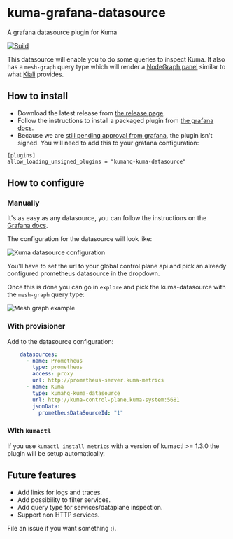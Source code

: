 # kuma-grafana-datasource
A grafana datasource plugin for Kuma

[![Build](https://github.com/grafana/grafana-starter-datasource-backend/workflows/CI/badge.svg)](https://github.com/grafana/grafana-datasource-backend/actions?query=workflow%3A%22CI%22)

This datasource will enable you to do some queries to inspect Kuma.
It also has a `mesh-graph` query type which will render a [NodeGraph panel](https://grafana.com/docs/grafana/latest/panels/visualizations/node-graph/) similar to what [Kiali](https://kiali.io) provides.

## How to install

- Download the latest release from [the release page](https://github.com/kumahq/kuma-grafana-datasource/releases).
- Follow the instructions to install a packaged plugin from [the grafana docs](https://grafana.com/docs/grafana/latest/plugins/installation/#install-a-packaged-plugin).
- Because we are [still pending approval from grafana](https://github.com/grafana/grafana-plugin-repository/pull/1043), the plugin isn't signed. You will need to add this to your grafana configuration:
```
[plugins]
allow_loading_unsigned_plugins = "kumahq-kuma-datasource"
```

## How to configure

### Manually

It's as easy as any datasource, you can follow the instructions on the [Grafana docs](https://grafana.com/docs/grafana/latest/datasources/add-a-data-source/).

The configuration for the datasource will look like:

![Kuma datasource configuration](https://github.com/kumahq/kuma-grafana-datasource/raw/master/src/img/configuration.png)

You'll have to set the url to your global control plane api and pick an already configured prometheus datasource in the dropdown.

Once this is done you can go in `explore` and pick the kuma-datasource with the `mesh-graph` query type:

![Mesh graph example](https://github.com/kumahq/kuma-grafana-datasource/raw/master/src/img/mesh-graph.png)

### With provisioner

Add to the datasource configuration:

```yaml
    datasources:
      - name: Prometheus
        type: prometheus
        access: proxy
        url: http://prometheus-server.kuma-metrics
      - name: Kuma
        type: kumahq-kuma-datasource
        url: http://kuma-control-plane.kuma-system:5681
        jsonData:
          prometheusDataSourceId: "1"
```

### With `kumactl`

If you use `kumactl install metrics` with a version of kumactl >= 1.3.0 the plugin will be setup automatically.

## Future features

- Add links for logs and traces.
- Add possibility to filter services.
- Add query type for services/dataplane inspection.
- Support non HTTP services.

File an issue if you want something :).
